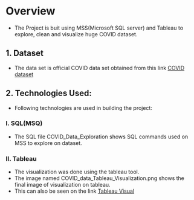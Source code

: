 # Overview
+ The Project is buit using MSS(Microsoft SQL server) and Tableau to explore, clean and visualize huge COVID dataset.

## 1. Dataset

+ The data set is official COVID data set obtained from this link [COVID dataset](https://ourworldindata.org/covid-deaths)

## 2. Technologies Used:
+ Following technologies are used in building the project:

### I. SQL(MSQ)
+ The SQL file COVID_Data_Exploration shows SQL commands used on MSS to explore on dataset.

### II. Tableau
+ The visualization was done using the tableau tool. 
+ The image named COVID_data_Tableau_Visualization.png shows the final image of visualization on tableau. 
+ This can also be seen on the link [Tableau Visual](https://public.tableau.com/app/profile/lakshay.lakshay/viz/Covid_Data_Visualization_16795238014980/Dashboard1?publish=yes)